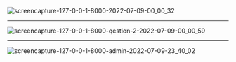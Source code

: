 

![screencapture-127-0-0-1-8000-2022-07-09-00_00_32](https://user-images.githubusercontent.com/82975802/178058398-ace611fa-a504-45a9-b45c-e489fb55b91c.png)

---

![screencapture-127-0-0-1-8000-qestion-2-2022-07-09-00_00_59](https://user-images.githubusercontent.com/82975802/178058416-fa9f6f72-69fd-450b-a89c-9c104e17a189.png)

---

![screencapture-127-0-0-1-8000-admin-2022-07-09-23_40_02](https://user-images.githubusercontent.com/82975802/178120046-604cd0fe-a9ea-43c2-bcc7-f24c4584e2a7.png)
